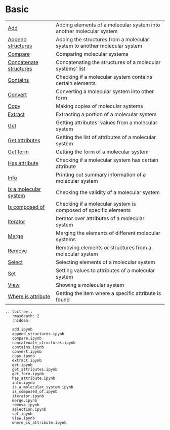 # Basic

|      |      |
| :--- | :--- |
| [Add](add.ipynb) | Adding elements of a molecular system into another molecular system |    
| [Append structures](append_structures.ipynb) | Adding the structures from a molecular system to another molecular system |     
| [Compare](compare.ipynb) | Comparing molecular systems |     
| [Concatenate structures](concatenate_structures.ipynb) | Concatenating the structures of a molecular systems' list |
| [Contains](contains.ipynb) | Checking if a molecular system contains certain elements |    
| [Convert](convert.ipynb) | Converting a molecular system into other form |
| [Copy](copy.ipynb) | Making copies of molecular systems |
| [Extract](extract.ipynb) | Extracting a portion of a molecular system |
| [Get](get.ipynb) | Getting attributes' values from a molecular system |
| [Get attributes](get_attributes.ipynb) | Getting the list of attributes of a molecular system |
| [Get form](get_form.ipynb) | Getting the form of a molecular system |
| [Has attribute](has_attribute.ipynb) | Checking if a molecular system has certain attribute |
| [Info](info.ipynb) | Printing out summary information of a molecular system |
| [Is a molecular system](is_a_molecular_system.ipynb) | Checking the validity of a molecular system |
| [Is composed of](is_composed_of) | Checking if a molecular system is composed of specific elements |
| [Iterator](Iterator) | Iterator over attributes of a molecular system |
| [Merge](merge) | Merging the elements of different molecular systems |
| [Remove](remove) | Removing elements or structures from a molecular system |
| [Select](select) | Selecting elements of a molecular system |
| [Set](set) | Setting values to attributes of a molecular system |
| [View](view) | Showing a molecular system |
| [Where is attribute](view) | Getting the item where a specific attribute is found |



```{eval-rst}
.. toctree::
   :maxdepth: 2
   :hidden:

   add.ipynb
   append_structures.ipynb
   compare.ipynb
   concatenate_structures.ipynb
   contains.ipynb
   convert.ipynb
   copy.ipynb
   extract.ipynb
   get.ipynb
   get_attributes.ipynb
   get_form.ipynb
   has_attribute.ipynb
   info.ipynb
   is_a_molecular_system.ipynb
   is_composed_of.ipynb
   iterator.ipynb
   merge.ipynb
   remove.ipynb
   selection.ipynb
   set.ipynb
   view.ipynb
   where_is_attribute.ipynb
```
